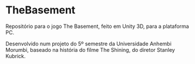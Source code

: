 # TheBasement

Repositório para o jogo The Basement, feito em Unity 3D, para a plataforma PC.

Desenvolvido num projeto do 5º semestre da Universidade Anhembi Morumbi, baseado na história do filme The Shining, do diretor Stanley Kubrick.
